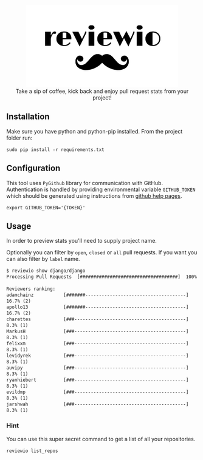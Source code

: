 
<p align="center">
  <img src="assets/reviewio-logo.png"><br>
  Take a sip of coffee, kick back and enjoy pull request stats from your project!
</p>


## Installation

Make sure you have python and python-pip installed.
From the project folder run:

```
sudo pip install -r requirements.txt
```

## Configuration

This tool uses `PyGithub` library for communication with GitHub. Authentication is handled by providing environmental variable `GITHUB_TOKEN` which should be generated using instructions from [github help pages](https://help.github.com/articles/creating-an-access-token-for-command-line-use/).

```
export GITHUB_TOKEN='{TOKEN}'
```

## Usage

In order to preview stats you'll need to supply project name.

Optionally you can filter by `open`, `closed` or `all` pull requests.
If you want you can also filter by `label` name.


```console
$ reviewio show django/django
Processing Pull Requests  [####################################]  100%

Reviewers ranking:
adamchainz           [#######-------------------------------------]    16.7% (2)
apollo13             [#######-------------------------------------]    16.7% (2)
charettes            [###-----------------------------------------]     8.3% (1)
MarkusH              [###-----------------------------------------]     8.3% (1)
felixxm              [###-----------------------------------------]     8.3% (1)
levidyrek            [###-----------------------------------------]     8.3% (1)
auvipy               [###-----------------------------------------]     8.3% (1)
ryanhiebert          [###-----------------------------------------]     8.3% (1)
evildmp              [###-----------------------------------------]     8.3% (1)
jarshwah             [###-----------------------------------------]     8.3% (1)
```

### Hint

You can use this super secret command to get a list of all your repositories.

```
reviewio list_repos
```
